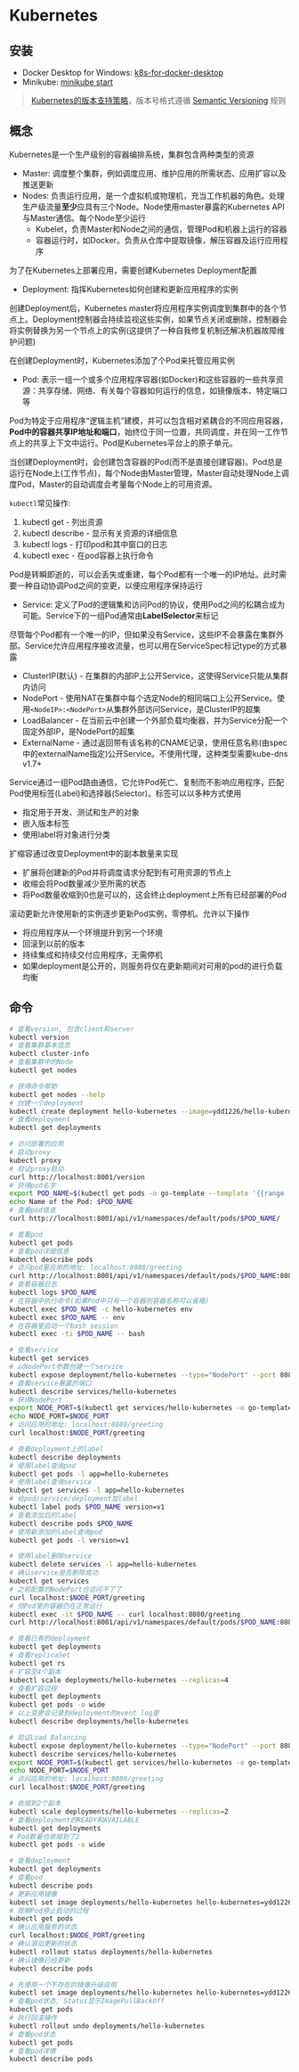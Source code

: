 # Kubernetes

## 安装

* Docker Desktop for Windows: [k8s-for-docker-desktop](https://github.com/AliyunContainerService/k8s-for-docker-desktop "k8s-for-docker-desktop")
* Minikube: [minikube start](https://minikube.sigs.k8s.io/docs/start/ "minikube start")

> [Kubernetes的版本支持策略](https://kubernetes.io/zh/docs/setup/release/version-skew-policy/ "Kubernetes的版本支持策略")，版本号格式遵循 [Semantic Versioning](https://semver.org/ "Semantic Versioning") 规则

## 概念

Kubernetes是一个生产级别的容器编排系统，集群包含两种类型的资源

* Master: 调度整个集群，例如调度应用、维护应用的所需状态、应用扩容以及推送更新
* Nodes: 负责运行应用，是一个虚拟机或物理机，充当工作机器的角色。处理生产级流量**至少**应具有三个Node。Node使用master暴露的Kubernetes API与Master通信。每个Node至少运行
  * Kubelet，负责Master和Node之间的通信，管理Pod和机器上运行的容器
  * 容器运行时，如Docker。负责从仓库中提取镜像，解压容器及运行应用程序

为了在Kubernetes上部署应用，需要创建Kubernetes Deployment配置

* Deployment: 指挥Kubernetes如何创建和更新应用程序的实例

创建Deployment后，Kubernetes master将应用程序实例调度到集群中的各个节点上。Deployment控制器会持续监视这些实例，如果节点关闭或删除，控制器会将实例替换为另一个节点上的实例(这提供了一种自我修复机制还解决机器故障维护问题)

在创建Deployment时，Kubernetes添加了个Pod来托管应用实例

* Pod: 表示一组一个或多个应用程序容器(如Docker)和这些容器的一些共享资源：共享存储、网络、有关每个容器如何运行的信息，如镜像版本、特定端口等

Pod为特定于应用程序“逻辑主机”建模，并可以包含相对紧耦合的不同应用容器，**Pod中的容器共享IP地址和端口**，始终位于同一位置，共同调度，并在同一工作节点上的共享上下文中运行。Pod是Kubernetes平台上的原子单元。

当创建Deployment时，会创建包含容器的Pod(而不是直接创建容器)。Pod总是运行在Node上(工作节点)，每个Node由Master管理，Master自动处理Node上调度Pod，Master的自动调度会考量每个Node上的可用资源。

`kubectl`常见操作:

1. kubectl get - 列出资源
2. kubectl describe - 显示有关资源的详细信息
3. kubectl logs - 打印pod和其中窗口的日志
4. kubectl exec - 在pod容器上执行命令

Pod是转瞬即逝的，可以会丢失或重建，每个Pod都有一个唯一的IP地址。此时需要一种自动协调Pod之间的变更，以便应用程序保持运行

* Service: 定义了Pod的逻辑集和访问Pod的协议，使用Pod之间的松耦合成为可能。Service下的一组Pod通常由**LabelSelector**来标记

尽管每个Pod都有一个唯一的IP，但如果没有Service，这些IP不会暴露在集群外部。Service允许应用程序接收流量，也可以用在ServiceSpec标记type的方式暴露

- ClusterIP(默认) - 在集群的内部IP上公开Service，这使得Service只能从集群内访问
- NodePort - 使用NAT在集群中每个选定Node的相同端口上公开Service。使用`<NodeIP>:<NodePort>`从集群外部访问Service，是ClusterIP的超集
- LoadBalancer - 在当前云中创建一个外部负载均衡器，并为Service分配一个固定外部IP，是NodePort的超集
- ExternalName - 通过返回带有该名称的CNAME记录，使用任意名称(由spec中的externalName指定)公开Service。不使用代理，这种类型需要kube-dns v1.7+

Service通过一组Pod路由通信，它允许Pod死亡、复制而不影响应用程序，匹配Pod使用标签(Label)和选择器(Selector)。标签可以以多种方式使用

- 指定用于开发、测试和生产的对象
- 嵌入版本标签
- 使用label将对象进行分类

扩缩容通过改变Deployment中的副本数量来实现

- 扩展将创建新的Pod并将调度请求分配到有可用资源的节点上
- 收缩会将Pod数量减少至所需的状态
- 将Pod数量收缩到0也是可以的，这会终止deployment上所有已经部署的Pod

滚动更新允许使用新的实例逐步更新Pod实例，零停机。允许以下操作

- 将应用程序从一个环境提升到另一个环境
- 回滚到以前的版本
- 持续集成和持续交付应用程序，无需停机
- 如果deployment是公开的，则服务将仅在更新期间对可用的pod的进行负载均衡

## 命令

```bash
# 查看version, 包含client和server
kubectl version
# 查看集群基本信息
kubectl cluster-info
# 查看集群中的Node
kubectl get nodes

# 获得命令帮助
kubectl get nodes --help
# 创建一个deployment
kubectl create deployment hello-kubernetes --image=ydd1226/hello-kubernetes:1.0
# 查看deployment
kubectl get deployments

# 访问部署的应用
# 启动proxy
kubectl proxy
# 验证proxy启动
curl http://localhost:8001/version
# 获得pod名字
export POD_NAME=$(kubectl get pods -o go-template --template '{{range .items}}{{.metadata.name}}{{"\n"}}{{end}}')
echo Name of the Pod: $POD_NAME
# 查看pod信息
curl http://localhost:8001/api/v1/namespaces/default/pods/$POD_NAME/

# 查看pod
kubectl get pods
# 查看pod详细信息
kubectl describe pods
# 访问pod里应用的地址: localhost:8080/greeting
curl http://localhost:8001/api/v1/namespaces/default/pods/$POD_NAME:8080/proxy/greeting
# 查看容器日志
kubectl logs $POD_NAME
# 在容器中执行命令(如果Pod中只有一个容器则容器名称可以省略)
kubectl exec $POD_NAME -c hello-kubernetes env
kubectl exec $POD_NAME -- env
# 在容器里启动一个bash session
kubectl exec -ti $POD_NAME -- bash

# 查看service
kubectl get services
# 以NodePort参数创建一个service
kubectl expose deployment/hello-kubernetes --type="NodePort" --port 8080
# 查看service暴露的端口
kubectl describe services/hello-kubernetes
# 获得NodePort
export NODE_PORT=$(kubectl get services/hello-kubernetes -o go-template='{{(index .spec.ports 0).nodePort}}')
echo NODE_PORT=$NODE_PORT
# 访问应用的地址: localhost:8080/greeting
curl localhost:$NODE_PORT/greeting

# 查看deployment上的label
kubectl describe deployments
# 使用label查询pod
kubectl get pods -l app=hello-kubernetes
# 使用label查询service
kubectl get services -l app=hello-kubernetes
# 给pod/service/deployment加label
kubectl label pods $POD_NAME version=v1
# 查看添加后的label
kubectl describe pods $POD_NAME
# 使用新添加的label查询pod
kubectl get pods -l version=v1

# 使用label删除service
kubectl delete services -l app=hello-kubernetes
# 确认service是否删除成功
kubectl get services
# 之前配置的NodePort也访问不了了
curl localhost:$NODE_PORT/greeting
# 但Pod里的容器仍在正常运行
kubectl exec -it $POD_NAME -- curl localhost:8080/greeting
curl http://localhost:8001/api/v1/namespaces/default/pods/$POD_NAME:8080/proxy/greeting

# 查看已有的deployment
kubectl get deployments
# 查看replicaSet
kubectl get rs
# 扩容至4个副本
kubectl scale deployments/hello-kubernetes --replicas=4
# 查看扩容过程
kubectl get deployments
kubectl get pods -o wide
# 以上变更会记录到deployment的event log里
kubectl describe deployments/hello-kubernetes

# 验证Load Balancing
kubectl expose deployment/hello-kubernetes --type="NodePort" --port 8080
kubectl describe services/hello-kubernetes
export NODE_PORT=$(kubectl get services/hello-kubernetes -o go-template='{{(index .spec.ports 0).nodePort}}')
echo NODE_PORT=$NODE_PORT
# 访问应用的地址: localhost:8080/greeting
curl localhost:$NODE_PORT/greeting

# 收缩到2个副本
kubectl scale deployments/hello-kubernetes --replicas=2
# 查看deployment的READY和AVAILABLE
kubectl get deployments
# Pod数量也收缩到了2
kubectl get pods -o wide

# 查看deployment
kubectl get deployments
# 查看pod
kubectl describe pods
# 更新应用镜像
kubectl set image deployments/hello-kubernetes hello-kubernetes=ydd1226/hello-kubernetes:1.1
# 观察Pod停止启动的过程
kubectl get pods
# 确认应用服务的状态
curl localhost:$NODE_PORT/greeting
# 确认滚动更新的状态
kubectl rollout status deployments/hello-kubernetes
# 确认镜像已经更新
kubectl describe pods

# 先使用一个不存在的镜像升级应用
kubectl set image deployments/hello-kubernetes hello-kubernetes=ydd1226/hello-kubernetes:1.2
# 查看pod状态, Status显示ImagePullBackOff
kubectl get pods
# 执行回滚操作
kubectl rollout undo deployments/hello-kubernetes
# 查看pod状态
kubectl get pods
# 查看pod详情
kubectl describe pods
```